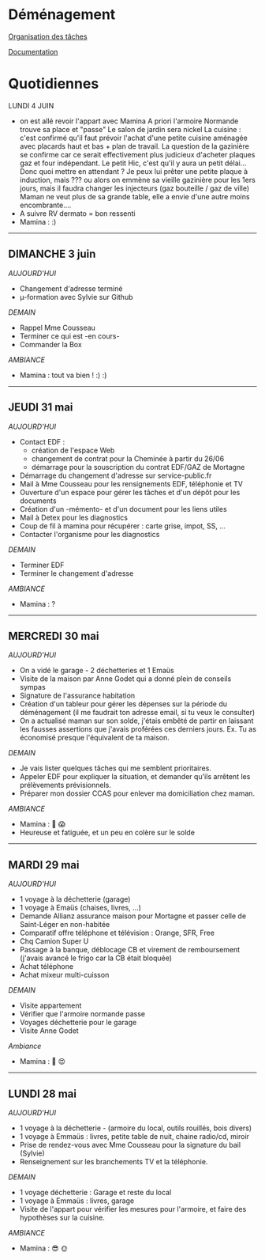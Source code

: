 # Déménagement

[Organisation des tâches](https://github.com/pointbar/demenagement/projects/1)

[Documentation](https://drive.google.com/drive/folders/1Ufv4J332j97pa5vl8jurDqzsxcv3khc3)

# Quotidiennes
LUNDI 4 JUIN
* on est allé revoir l'appart avec Mamina
A priori l'armoire Normande trouve sa place et "passe"
Le salon de jardin sera nickel
La cuisine : c'est confirmé qu'il faut prévoir l'achat d'une petite cuisine aménagée avec placards haut et bas + plan de travail. La question de la gazinière se confirme car ce serait effectivement plus judicieux d'acheter plaques gaz et four indépendant. Le petit Hic, c'est qu'il y aura un petit délai... Donc quoi mettre en attendant ? Je peux lui prêter une petite plaque à induction, mais ??? ou alors on emmène sa vieille gazinière pour les 1ers jours, mais il faudra changer les injecteurs (gaz bouteille / gaz de ville)
Maman ne veut plus de sa grande table, elle a envie d'une autre moins encombrante.... 
* A suivre RV dermato = bon ressenti
* Mamina : :) 

---
DIMANCHE 3 juin
---

*AUJOURD'HUI*
* Changement d'adresse terminé
* µ-formation avec Sylvie sur Github 

*DEMAIN*
- Rappel Mme Cousseau
- Terminer ce qui est -en cours-
- Commander la Box

*AMBIANCE*
* Mamina : tout va bien ! :) :)

---
JEUDI 31 mai
---

*AUJOURD'HUI*
- Contact EDF :
  - création de l'espace Web
  - changement de contrat pour la Cheminée à partir du 26/06
  - démarrage pour la souscription du contrat EDF/GAZ de Mortagne
- Démarrage du changement d'adresse sur service-public.fr
- Mail à Mme Cousseau pour les rensignements EDF, téléphonie et TV
- Ouverture d'un espace pour gérer les tâches et d'un dépôt pour les documents
- Création d'un -mémento- et d'un document pour les liens utiles
- Mail à Detex pour les diagnostics
- Coup de fil à mamina pour récupérer : carte grise, impot, SS, ...
- Contacter l'organisme pour les diagnostics

*DEMAIN*
- Terminer EDF
- Terminer le changement d'adresse

*AMBIANCE*
* Mamina : ?

---
MERCREDI 30 mai
---

*AUJOURD'HUI*
* On a vidé le garage - 2 déchetteries et 1 Emaüs
* Visite de la maison par Anne Godet qui a donné plein de conseils sympas
* Signature de l'assurance habitation
* Création d'un tableur pour gérer les dépenses sur la période du déménagement (il me faudrait ton adresse email, si tu veux le consulter)
* On a actualisé maman sur son solde, j'étais embêté de partir en laissant les fausses assertions que j'avais proférées ces derniers jours. Ex. Tu as économisé presque l'équivalent de ta maison.  

*DEMAIN*
* Je vais lister quelques tâches qui me semblent prioritaires.
* Appeler EDF pour expliquer la situation, et demander qu'ils arrêtent les prélèvements prévisionnels.
* Préparer mon dossier CCAS pour enlever ma domiciliation chez maman.

*AMBIANCE*
* Mamina : 🙂 😱
* Heureuse et fatiguée, et un peu en colère sur le solde

---
MARDI 29 mai
---

*AUJOURD'HUI*
- 1 voyage à la déchetterie (garage)
- 1 voyage à Emaüs (chaises, livres, ...)
- Demande Allianz assurance maison pour Mortagne et passer celle de Saint-Léger en non-habitée
- Comparatif offre téléphone et télévision : Orange, SFR, Free
- Chq Camion Super U
- Passage à la banque, déblocage CB et virement de remboursement (j'avais avancé le frigo car la CB était bloquée)
- Achat téléphone
- Achat mixeur multi-cuisson

*DEMAIN*
- Visite appartement
- Vérifier que l'armoire normande passe
- Voyages déchetterie pour le garage
- Visite Anne Godet

*Ambiance*
- Mamina : 💪 😍

---
LUNDI 28 mai
---
*AUJOURD'HUI*
- 1 voyage à la déchetterie - (armoire du local, outils rouillés, bois divers)
- 1 voyage à Emmaüs : livres, petite table de nuit, chaine radio/cd, miroir 
- Prise de rendez-vous avec Mme Cousseau pour la signature du bail (Sylvie)  
- Renseignement sur les branchements TV et la téléphonie.

*DEMAIN* 
- 1 voyage déchetterie : Garage et reste du local
- 1 voyage à Emmaüs : livres, garage
- Visite de l'appart pour vérifier les mesures pour l'armoire, et faire des hypothèses sur la cuisine.

*AMBIANCE*
- Mamina : 😎 🌞

